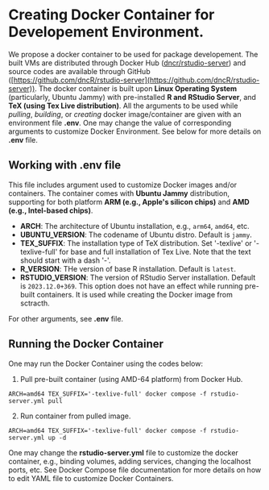 # Creating Docker Container for Developement Environment.

We propose a docker container to be used for package developement. The built VMs are distributed through Docker Hub ([dncr/rstudio-server](https://hub.docker.com/repository/docker/dncr/rstudio-server/general)) and source codes are available through GitHub ([https://github.com/dncR/rstudio-server](https://github.com/dncR/rstudio-server)). The docker container is built upon **Linux Operating System** (particularly, Ubuntu Jammy) with pre-installed **R and RStudio Server**, and **TeX (using Tex Live distribution)**. All the arguments to be used while *pulling*, *building*, or *creating* docker image/container are given with an environment file **.env**. One may change the value of corresponding arguments to customize Docker Environment. See below for more details on **.env** file.

## Working with .env file

This file includes argument used to customize Docker images and/or containers. The container comes with **Ubuntu Jammy** distribution, supporting for both platform **ARM (e.g., Apple's silicon chips)** and **AMD (e.g., Intel-based chips)**. 

* **ARCH**: The architecture of Ubuntu installation, e.g., `arm64`, `amd64`, etc.
* **UBUNTU_VERSION**: The codename of Ubuntu distro. Default is `jammy`.
* **TEX_SUFFIX**: The installation type of TeX distribution. Set '-texlive' or '-texlive-full' for base and full installation of Tex Live. Note that the text should start with a dash '-'.
* **R_VERSION**: THe version of base R installation. Default is `latest`.
* **RSTUDIO_VERSION**: The version of RStudio Server installation. Default is `2023.12.0+369`. This option does not have an effect while running pre-built containers. It is used while creating the Docker image from sctracth.

For other arguments, see **.env** file.

## Running the Docker Container

One may run the Docker Container using the codes below:

1. Pull pre-built container (using AMD-64 platform) from Docker Hub.

```
ARCH=amd64 TEX_SUFFIX='-texlive-full' docker compose -f rstudio-server.yml pull
```

2. Run container from pulled image.

```
ARCH=amd64 TEX_SUFFIX='-texlive-full' docker compose -f rstudio-server.yml up -d
```

One may change the **rstudio-server.yml** file to customize the docker container, e.g., binding volumes, adding services, changing the localhost ports, etc. See Docker Compose file documentation for more details on how to edit YAML file to customize Docker Containers.

